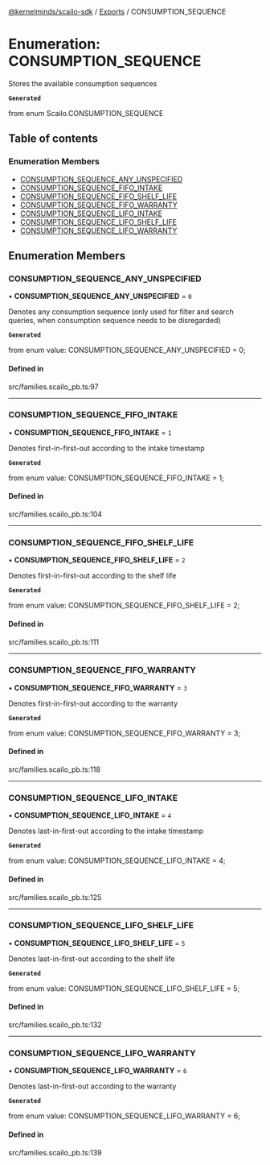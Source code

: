 [@kernelminds/scailo-sdk](../README.md) / [Exports](../modules.md) / CONSUMPTION\_SEQUENCE

# Enumeration: CONSUMPTION\_SEQUENCE

Stores the available consumption sequences

**`Generated`**

from enum Scailo.CONSUMPTION_SEQUENCE

## Table of contents

### Enumeration Members

- [CONSUMPTION\_SEQUENCE\_ANY\_UNSPECIFIED](CONSUMPTION_SEQUENCE.md#consumption_sequence_any_unspecified)
- [CONSUMPTION\_SEQUENCE\_FIFO\_INTAKE](CONSUMPTION_SEQUENCE.md#consumption_sequence_fifo_intake)
- [CONSUMPTION\_SEQUENCE\_FIFO\_SHELF\_LIFE](CONSUMPTION_SEQUENCE.md#consumption_sequence_fifo_shelf_life)
- [CONSUMPTION\_SEQUENCE\_FIFO\_WARRANTY](CONSUMPTION_SEQUENCE.md#consumption_sequence_fifo_warranty)
- [CONSUMPTION\_SEQUENCE\_LIFO\_INTAKE](CONSUMPTION_SEQUENCE.md#consumption_sequence_lifo_intake)
- [CONSUMPTION\_SEQUENCE\_LIFO\_SHELF\_LIFE](CONSUMPTION_SEQUENCE.md#consumption_sequence_lifo_shelf_life)
- [CONSUMPTION\_SEQUENCE\_LIFO\_WARRANTY](CONSUMPTION_SEQUENCE.md#consumption_sequence_lifo_warranty)

## Enumeration Members

### CONSUMPTION\_SEQUENCE\_ANY\_UNSPECIFIED

• **CONSUMPTION\_SEQUENCE\_ANY\_UNSPECIFIED** = ``0``

Denotes any consumption sequence (only used for filter and search queries, when consumption sequence needs to be disregarded)

**`Generated`**

from enum value: CONSUMPTION_SEQUENCE_ANY_UNSPECIFIED = 0;

#### Defined in

src/families.scailo_pb.ts:97

___

### CONSUMPTION\_SEQUENCE\_FIFO\_INTAKE

• **CONSUMPTION\_SEQUENCE\_FIFO\_INTAKE** = ``1``

Denotes first-in-first-out according to the intake timestamp

**`Generated`**

from enum value: CONSUMPTION_SEQUENCE_FIFO_INTAKE = 1;

#### Defined in

src/families.scailo_pb.ts:104

___

### CONSUMPTION\_SEQUENCE\_FIFO\_SHELF\_LIFE

• **CONSUMPTION\_SEQUENCE\_FIFO\_SHELF\_LIFE** = ``2``

Denotes first-in-first-out according to the shelf life

**`Generated`**

from enum value: CONSUMPTION_SEQUENCE_FIFO_SHELF_LIFE = 2;

#### Defined in

src/families.scailo_pb.ts:111

___

### CONSUMPTION\_SEQUENCE\_FIFO\_WARRANTY

• **CONSUMPTION\_SEQUENCE\_FIFO\_WARRANTY** = ``3``

Denotes first-in-first-out according to the warranty

**`Generated`**

from enum value: CONSUMPTION_SEQUENCE_FIFO_WARRANTY = 3;

#### Defined in

src/families.scailo_pb.ts:118

___

### CONSUMPTION\_SEQUENCE\_LIFO\_INTAKE

• **CONSUMPTION\_SEQUENCE\_LIFO\_INTAKE** = ``4``

Denotes last-in-first-out according to the intake timestamp

**`Generated`**

from enum value: CONSUMPTION_SEQUENCE_LIFO_INTAKE = 4;

#### Defined in

src/families.scailo_pb.ts:125

___

### CONSUMPTION\_SEQUENCE\_LIFO\_SHELF\_LIFE

• **CONSUMPTION\_SEQUENCE\_LIFO\_SHELF\_LIFE** = ``5``

Denotes last-in-first-out according to the shelf life

**`Generated`**

from enum value: CONSUMPTION_SEQUENCE_LIFO_SHELF_LIFE = 5;

#### Defined in

src/families.scailo_pb.ts:132

___

### CONSUMPTION\_SEQUENCE\_LIFO\_WARRANTY

• **CONSUMPTION\_SEQUENCE\_LIFO\_WARRANTY** = ``6``

Denotes last-in-first-out according to the warranty

**`Generated`**

from enum value: CONSUMPTION_SEQUENCE_LIFO_WARRANTY = 6;

#### Defined in

src/families.scailo_pb.ts:139
